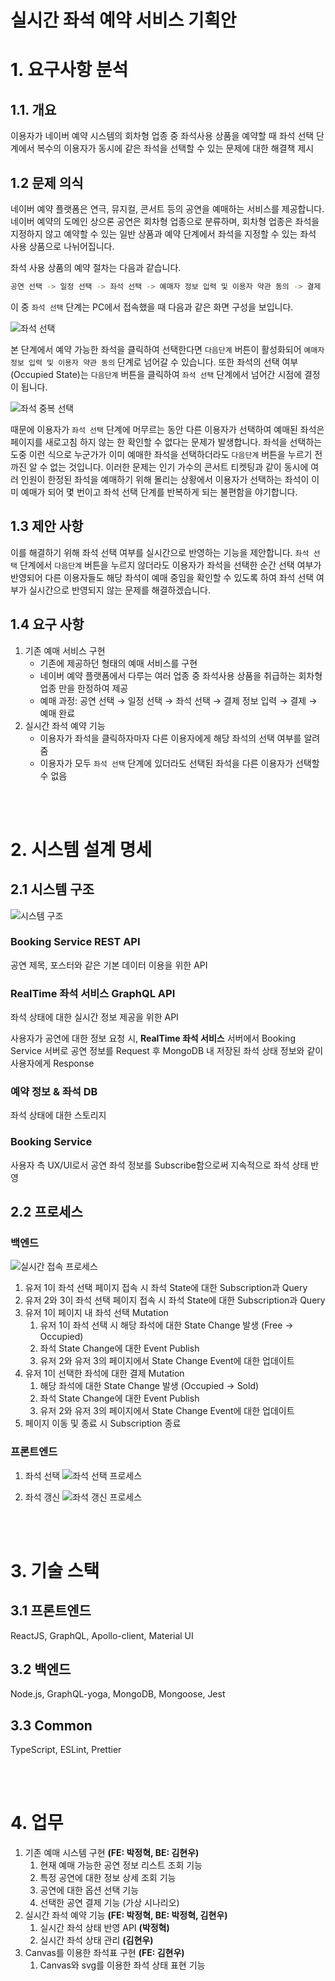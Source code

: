 # 실시간 좌석 예약 서비스 기획안

# 1. 요구사항 분석

## 1.1. 개요

이용자가 네이버 예약 시스템의 회차형 업종 중 좌석사용 상품을 예약할 때 좌석 선택 단계에서 복수의 이용자가 동시에 같은 좌석을 선택할 수 있는 문제에 대한 해결책 제시

## 1.2 문제 의식

네이버 예약 플랫폼은 연극, 뮤지컬, 콘서트 등의 공연을 예매하는 서비스를 제공합니다. 네이버 예약의 도메인 상으론 공연은 회차형 업종으로 분류하며, 회차형 업종은 좌석을 지정하지 않고 예약할 수 있는 일반 상품과 예약 단계에서 좌석을 지정할 수 있는 좌석 사용 상품으로 나뉘어집니다.

좌석 사용 상품의 예약 절차는 다음과 같습니다.

```bash
공연 선택 -> 일정 선택 -> 좌석 선택 -> 예매자 정보 입력 및 이용자 약관 동의 -> 결제
```

이 중 `좌석 선택` 단계는 PC에서 접속했을 때 다음과 같은 화면 구성을 보입니다.

![좌석 선택](https://media.oss.navercorp.com/user/21309/files/23b15d80-24e1-11eb-959c-aecd5beebd8e)

본 단계에서 예약 가능한 좌석을 클릭하여 선택한다면 `다음단계` 버튼이 활성화되어 `예매자 정보 입력 및 이용자 약관 동의` 단계로 넘어갈 수 있습니다. 또한 좌석의 선택 여부(Occupied State)는 `다음단계` 버튼을 클릭하여 `좌석 선택` 단계에서 넘어간 시점에 결정이 됩니다.

![좌석 중복 선택](https://media.oss.navercorp.com/user/21309/files/0aa8ac80-24e1-11eb-9495-f1c79dc8d821)

때문에 이용자가 `좌석 선택` 단계에 머무르는 동안 다른 이용자가 선택하여 예매된 좌석은 페이지를 새로고침 하지 않는 한 확인할 수 없다는 문제가 발생합니다. 좌석을 선택하는 도중 이런 식으로 누군가가 이미 예매한 좌석을 선택하더라도 `다음단계` 버튼을 누르기 전까진 알 수 없는 것입니다. 이러한 문제는 인기 가수의 콘서트 티켓팅과 같이 동시에 여러 인원이 한정된 좌석을 예매하기 위해 몰리는 상황에서 이용자가 선택하는 좌석이 이미 예매가 되어 몇 번이고 좌석 선택 단계를 반복하게 되는 불편함을 야기합니다.

## 1.3 제안 사항

이를 해결하기 위해 좌석 선택 여부를 실시간으로 반영하는 기능을 제안합니다. `좌석 선택` 단계에서 `다음단계` 버튼을 누르지 않더라도 이용자가 좌석을 선택한 순간 선택 여부가 반영되어 다른 이용자들도 해당 좌석이 예매 중임을 확인할 수 있도록 하여 좌석 선택 여부가 실시간으로 반영되지 않는 문제를 해결하겠습니다.

## 1.4 요구 사항

1. 기존 예매 서비스 구현
   - 기존에 제공하던 형태의 예매 서비스를 구현
   - 네이버 예약 플랫폼에서 다루는 여러 업종 중 좌석사용 상품을 취급하는 회차형 업종 만을 한정하여 제공
   - 예매 과정: 공연 선택 → 일정 선택 → 좌석 선택 → 결제 정보 입력 → 결제 → 예매 완료
2. 실시간 좌석 예약 기능
   - 이용자가 좌석을 클릭하자마자 다른 이용자에게 해당 좌석의 선택 여부를 알려줌
   - 이용자가 모두 `좌석 선택` 단계에 있더라도 선택된 좌석을 다른 이용자가 선택할 수 없음

</br>
</br>

# 2. 시스템 설계 명세

## 2.1 시스템 구조

![시스템 구조](https://media.oss.navercorp.com/user/21309/files/4fccde80-24e1-11eb-9b7e-1d75ac4fb153)

### Booking Service REST API

공연 제목, 포스터와 같은 기본 데이터 이용을 위한 API

### RealTime 좌석 서비스 GraphQL API

좌석 상태에 대한 실시간 정보 제공을 위한 API

사용자가 공연에 대한 정보 요청 시, **RealTime 좌석 서비스** 서버에서 Booking Service 서버로 공연 정보를 Request 후 MongoDB 내 저장된 좌석 상태 정보와 같이 사용자에게 Response

### 예약 정보 & 좌석 DB

좌석 상태에 대한 스토리지

### Booking Service

사용자 측 UX/UI로서 공연 좌석 정보를 Subscribe함으로써 지속적으로 좌석 상태 반영

## 2.2 프로세스
### 백엔드
![실시간 접속 프로세스](https://media.oss.navercorp.com/user/21309/files/62dfae80-24e1-11eb-892d-c87793bdfc12)

1. 유저 1이 좌석 선택 페이지 접속 시 좌석 State에 대한 Subscription과 Query
2. 유저 2와 3이 좌석 선택 페이지 접속 시 좌석 State에 대한 Subscription과 Query
3. 유저 1이 페이지 내 좌석 선택 Mutation
   1. 유저 1이 좌석 선택 시 해당 좌석에 대한 State Change 발생 (Free → Occupied)
   2. 좌석 State Change에 대한 Event Publish
   3. 유저 2와 유저 3의 페이지에서 State Change Event에 대한 업데이트
4. 유저 1이 선택한 좌석에 대한 결제 Mutation
   1. 해당 좌석에 대한 State Change 발생 (Occupied → Sold)
   2. 좌석 State Change에 대한 Event Publish
   3. 유저 2와 유저 3의 페이지에서 State Change Event에 대한 업데이트
5. 페이지 이동 및 종료 시 Subscription 종료

### 프론트엔드
1. 좌석 선택
![좌석 선택 프로세스](https://media.oss.navercorp.com/user/21308/files/9b43fd00-27ff-11eb-98ac-6c78e8bb20ba)

2. 좌석 갱신
![좌석 갱신 프로세스](https://media.oss.navercorp.com/user/21308/files/a6972880-27ff-11eb-9371-927d20a0c604)

</br>
</br>

# 3. 기술 스택

## 3.1 프론트엔드

ReactJS, GraphQL, Apollo-client, Material UI

## 3.2 백엔드

Node.js, GraphQL-yoga, MongoDB, Mongoose, Jest

## 3.3 Common

TypeScript, ESLint, Prettier

<br>
<br>

# 4. 업무

1. 기존 예매 시스템 구현 **(FE: 박정혁, BE: 김현우)**
    1. 현재 예매 가능한 공연 정보 리스트 조회 기능
    1. 특정 공연에 대한 정보 상세 조회 기능
    1. 공연에 대한 옵션 선택 기능
    1. 선택한 공연 결제 기능 (가상 시나리오)
2. 실시간 좌석 예약 기능 **(FE: 박정혁, BE: 박정혁, 김현우)**
    1. 실시간 좌석 상태 반영 API **(박정혁)**
    1. 실시간 좌석 상태 관리 **(김현우)**
3. Canvas를 이용한 좌석표 구현 **(FE: 김현우)**
    1. Canvas와 svg를 이용한 좌석 상태 표현 기능

<br>
<br>